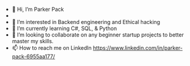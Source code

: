 - 👋 Hi, I’m Parker Pack
- 
- 👀 I’m interested in Backend engineering and Ethical hacking
- 🌱 I’m currently learning C#, SQL, & Python
- 💞️ I’m looking to collaborate on any beginner startup projects to better master my skills.
- 📫 How to reach me on LinkedIn https://www.linkedin.com/in/parker-pack-6955aa177/
<!---
Particus17/Particus17 is a ✨ special ✨ repository because its `README.md` (this file) appears on your GitHub profile.
You can click the Preview link to take a look at your changes.
--->
